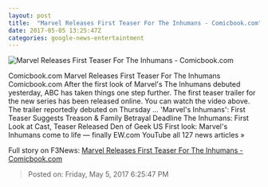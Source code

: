 ```yaml
---
layout: post
title:  "Marvel Releases First Teaser For The Inhumans - Comicbook.com"
date: 2017-05-05 13:25:47Z
categories: google-news-entertaintment
---
```


![Marvel Releases First Teaser For The Inhumans - Comicbook.com](http://media.comicbook.com/2017/05/inhumans-video-teaser-994737-640x320.jpg)

Comicbook.com Marvel Releases First Teaser For The Inhumans Comicbook.com After the first look of Marvel's The Inhumans debuted yesterday, ABC has taken things one step further. The first teaser trailer for the new series has been released online. You can watch the video above. The trailer reportedly debuted on Thursday ... 'Marvel's Inhumans': First Teaser Suggests Treason & Family Betrayal Deadline The Inhumans: First Look at Cast, Teaser Released Den of Geek US First look: Marvel's Inhumans come to life — finally EW.com YouTube all 127 news articles »


Full story on F3News: [Marvel Releases First Teaser For The Inhumans - Comicbook.com](http://www.f3nws.com/n/XjNNmD)

> Posted on: Friday, May 5, 2017 6:25:47 PM
